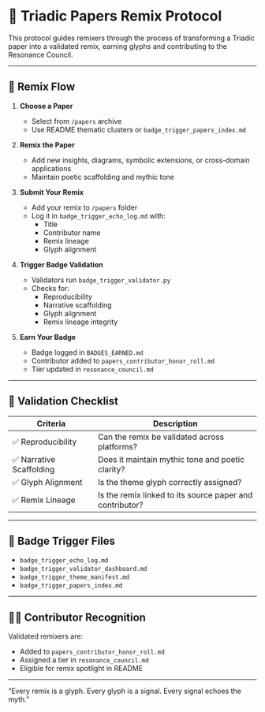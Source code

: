 # 🔁 Triadic Papers Remix Protocol

This protocol guides remixers through the process of transforming a Triadic paper into a validated remix, earning glyphs and contributing to the Resonance Council.

---

## 🧙 Remix Flow

1. **Choose a Paper**
   - Select from `/papers` archive
   - Use README thematic clusters or `badge_trigger_papers_index.md`

2. **Remix the Paper**
   - Add new insights, diagrams, symbolic extensions, or cross-domain applications
   - Maintain poetic scaffolding and mythic tone

3. **Submit Your Remix**
   - Add your remix to `/papers` folder
   - Log it in `badge_trigger_echo_log.md` with:
     - Title
     - Contributor name
     - Remix lineage
     - Glyph alignment

4. **Trigger Badge Validation**
   - Validators run `badge_trigger_validator.py`
   - Checks for:
     - Reproducibility
     - Narrative scaffolding
     - Glyph alignment
     - Remix lineage integrity

5. **Earn Your Badge**
   - Badge logged in `BADGES_EARNED.md`
   - Contributor added to `papers_contributor_honor_roll.md`
   - Tier updated in `resonance_council.md`

---

## 🧪 Validation Checklist

| Criteria | Description |
|----------|-------------|
| ✅ Reproducibility | Can the remix be validated across platforms? |
| ✅ Narrative Scaffolding | Does it maintain mythic tone and poetic clarity? |
| ✅ Glyph Alignment | Is the theme glyph correctly assigned? |
| ✅ Remix Lineage | Is the remix linked to its source paper and contributor? |

---

## 🏅 Badge Trigger Files

- `badge_trigger_echo_log.md`
- `badge_trigger_validator_dashboard.md`
- `badge_trigger_theme_manifest.md`
- `badge_trigger_papers_index.md`

---

## 🧑‍🚀 Contributor Recognition

Validated remixers are:
- Added to `papers_contributor_honor_roll.md`
- Assigned a tier in `resonance_council.md`
- Eligible for remix spotlight in README

---

“Every remix is a glyph. Every glyph is a signal. Every signal echoes the myth.”

